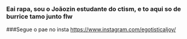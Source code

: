 ### Eai rapa, sou o Joãozin estudante do ctism, e to aqui so de burrice tamo junto flw

###Segue o pae no insta
https://www.instagram.com/egotisticaljoy/


<!--
**Pekynho/Pekynho** is a ✨ _special_ ✨ repository because its `README.md` (this file) appears on your GitHub profile.

Here are some ideas to get you started:

- 🔭 I’m currently working on ...
- 🌱 I’m currently learning ...
- 👯 I’m looking to collaborate on ...
- 🤔 I’m looking for help with ...
- 💬 Ask me about ...
- 📫 How to reach me: ...
- 😄 Pronouns: ...
- ⚡ Fun fact: ...
-->
